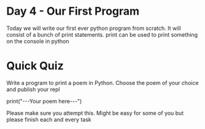 # Day 4 - Our First Program
Today we will write our first ever python program from scratch. It will consist of a bunch of print statements. print can be used to print something on the console in python

# Quick Quiz
Write a program to print a poem in Python. Choose the poem of your choice and publish your repl

print("---Your poem here---")

Please make sure you attempt this. Might be easy for some of you but please finish each and every task